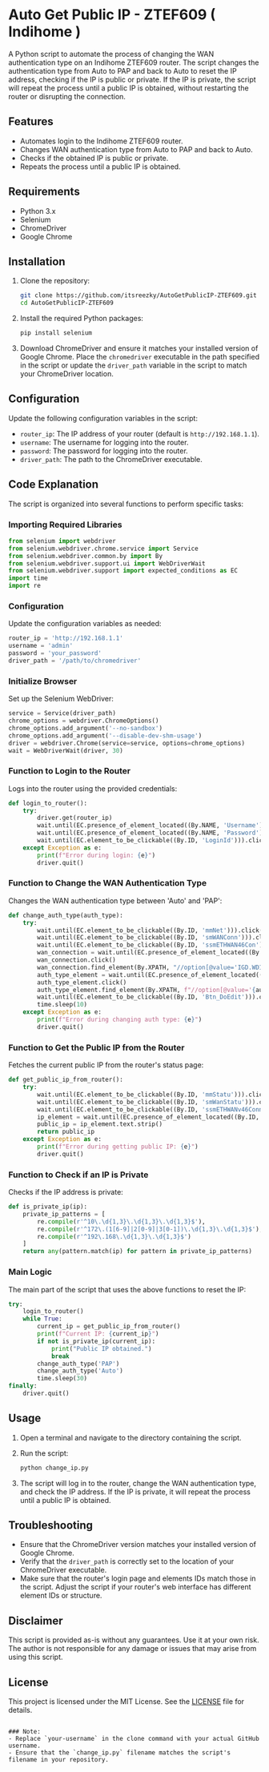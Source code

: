 # Auto Get Public IP - ZTEF609 ( Indihome )

A Python script to automate the process of changing the WAN authentication type on an Indihome ZTEF609 router. The script changes the authentication type from Auto to PAP and back to Auto to reset the IP address, checking if the IP is public or private. If the IP is private, the script will repeat the process until a public IP is obtained, without restarting the router or disrupting the connection.

## Features

- Automates login to the Indihome ZTEF609 router.
- Changes WAN authentication type from Auto to PAP and back to Auto.
- Checks if the obtained IP is public or private.
- Repeats the process until a public IP is obtained.

## Requirements

- Python 3.x
- Selenium
- ChromeDriver
- Google Chrome

## Installation

1. Clone the repository:

    ```sh
    git clone https://github.com/itsreezky/AutoGetPublicIP-ZTEF609.git
    cd AutoGetPublicIP-ZTEF609
    ```

2. Install the required Python packages:

    ```sh
    pip install selenium
    ```

3. Download ChromeDriver and ensure it matches your installed version of Google Chrome. Place the `chromedriver` executable in the path specified in the script or update the `driver_path` variable in the script to match your ChromeDriver location.

## Configuration

Update the following configuration variables in the script:

- `router_ip`: The IP address of your router (default is `http://192.168.1.1`).
- `username`: The username for logging into the router.
- `password`: The password for logging into the router.
- `driver_path`: The path to the ChromeDriver executable.

## Code Explanation

The script is organized into several functions to perform specific tasks:

### Importing Required Libraries

```python
from selenium import webdriver
from selenium.webdriver.chrome.service import Service
from selenium.webdriver.common.by import By
from selenium.webdriver.support.ui import WebDriverWait
from selenium.webdriver.support import expected_conditions as EC
import time
import re
```

### Configuration

Update the configuration variables as needed:

```python
router_ip = 'http://192.168.1.1'
username = 'admin'
password = 'your_password'
driver_path = '/path/to/chromedriver'
```

### Initialize Browser

Set up the Selenium WebDriver:

```python
service = Service(driver_path)
chrome_options = webdriver.ChromeOptions()
chrome_options.add_argument('--no-sandbox')
chrome_options.add_argument('--disable-dev-shm-usage')
driver = webdriver.Chrome(service=service, options=chrome_options)
wait = WebDriverWait(driver, 30)
```

### Function to Login to the Router

Logs into the router using the provided credentials:

```python
def login_to_router():
    try:
        driver.get(router_ip)
        wait.until(EC.presence_of_element_located((By.NAME, 'Username'))).send_keys(username)
        wait.until(EC.presence_of_element_located((By.NAME, 'Password'))).send_keys(password)
        wait.until(EC.element_to_be_clickable((By.ID, 'LoginId'))).click()
    except Exception as e:
        print(f"Error during login: {e}")
        driver.quit()
```

### Function to Change the WAN Authentication Type

Changes the WAN authentication type between 'Auto' and 'PAP':

```python
def change_auth_type(auth_type):
    try:
        wait.until(EC.element_to_be_clickable((By.ID, 'mmNet'))).click()
        wait.until(EC.element_to_be_clickable((By.ID, 'smWANConn'))).click()
        wait.until(EC.element_to_be_clickable((By.ID, 'ssmETHWAN46Con'))).click()
        wan_connection = wait.until(EC.presence_of_element_located((By.ID, 'Frm_WANCName0')))
        wan_connection.click()
        wan_connection.find_element(By.XPATH, "//option[@value='IGD.WD1.WCD1.WCPPP2']").click()
        auth_type_element = wait.until(EC.presence_of_element_located((By.ID, 'Frm_AuthType')))
        auth_type_element.click()
        auth_type_element.find_element(By.XPATH, f"//option[@value='{auth_type}']").click()
        wait.until(EC.element_to_be_clickable((By.ID, 'Btn_DoEdit'))).click()
        time.sleep(10)
    except Exception as e:
        print(f"Error during changing auth type: {e}")
        driver.quit()
```

### Function to Get the Public IP from the Router

Fetches the current public IP from the router's status page:

```python
def get_public_ip_from_router():
    try:
        wait.until(EC.element_to_be_clickable((By.ID, 'mmStatu'))).click()
        wait.until(EC.element_to_be_clickable((By.ID, 'smWanStatu'))).click()
        wait.until(EC.element_to_be_clickable((By.ID, 'ssmETHWANv46Conn'))).click()
        ip_element = wait.until(EC.presence_of_element_located((By.ID, 'wan_ip')))
        public_ip = ip_element.text.strip()
        return public_ip
    except Exception as e:
        print(f"Error during getting public IP: {e}")
        driver.quit()
```

### Function to Check if an IP is Private

Checks if the IP address is private:

```python
def is_private_ip(ip):
    private_ip_patterns = [
        re.compile(r'^10\.\d{1,3}\.\d{1,3}\.\d{1,3}$'),
        re.compile(r'^172\.(1[6-9]|2[0-9]|3[0-1])\.\d{1,3}\.\d{1,3}$'),
        re.compile(r'^192\.168\.\d{1,3}\.\d{1,3}$')
    ]
    return any(pattern.match(ip) for pattern in private_ip_patterns)
```

### Main Logic

The main part of the script that uses the above functions to reset the IP:

```python
try:
    login_to_router()
    while True:
        current_ip = get_public_ip_from_router()
        print(f"Current IP: {current_ip}")
        if not is_private_ip(current_ip):
            print("Public IP obtained.")
            break
        change_auth_type('PAP')
        change_auth_type('Auto')
        time.sleep(30)
finally:
    driver.quit()
```

## Usage

1. Open a terminal and navigate to the directory containing the script.

2. Run the script:

    ```sh
    python change_ip.py
    ```

3. The script will log in to the router, change the WAN authentication type, and check the IP address. If the IP is private, it will repeat the process until a public IP is obtained.

## Troubleshooting

- Ensure that the ChromeDriver version matches your installed version of Google Chrome.
- Verify that the `driver_path` is correctly set to the location of your ChromeDriver executable.
- Make sure that the router's login page and elements IDs match those in the script. Adjust the script if your router's web interface has different element IDs or structure.

## Disclaimer

This script is provided as-is without any guarantees. Use it at your own risk. The author is not responsible for any damage or issues that may arise from using this script.

## License

This project is licensed under the MIT License. See the [LICENSE](LICENSE) file for details.
```

### Note:
- Replace `your-username` in the clone command with your actual GitHub username.
- Ensure that the `change_ip.py` filename matches the script's filename in your repository.
